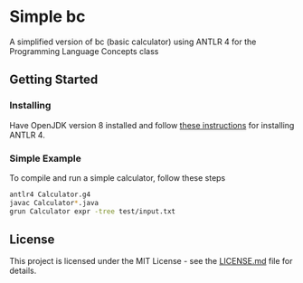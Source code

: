 # Simple bc

A simplified version of bc (basic calculator) using ANTLR 4 for the Programming Language Concepts class

## Getting Started

### Installing

Have OpenJDK version 8 installed and follow [these instructions](https://github.com/antlr/antlr4/blob/master/doc/getting-started.md) for installing ANTLR 4.

### Simple Example

To compile and run a simple calculator, follow these steps

```bash
antlr4 Calculator.g4
javac Calculator*.java
grun Calculator expr -tree test/input.txt
```

## License

This project is licensed under the MIT License - see the [LICENSE.md](LICENSE.md) file for details.
